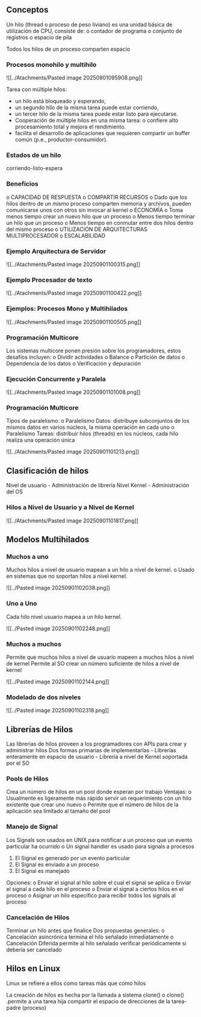 ## Conceptos

Un hilo (thread o proceso de peso liviano) es una unidad básica de utilización de CPU, consiste de: o contador de programa 
o conjunto de registros 
o espacio de pila

Todos los hilos de un proceso comparten espacio
### Procesos monohilo y multihilo

![[../Atachments/Pasted image 20250901095908.png]]

Tarea con múltiple hilos: 
- un hilo está bloqueado y esperando, 
- un segundo hilo de la misma tarea puede estar corriendo, 
- un tercer hilo de la misma tarea puede estar listo para ejecutarse. 
- Cooperación de múltiple hilos en una misma tarea: o confiere alto procesamiento total y mejora el rendimiento. 
- facilita el desarrollo de aplicaciones que requieren compartir un buffer común (p.e., productor-consumidor).

### Estados de un hilo

corriendo-listo-espera
### Beneficios

o CAPACIDAD DE RESPUESTA 
o COMPARTIR RECURSOS 
	o Dado que los hilos dentro de un mismo proceso comparten memoria y archivos, pueden comunicarse unos con otros sin invocar al kernel 
o ECONOMÍA 
	o Toma menos tiempo crear un nuevo hilo que un proceso 
	o Menos tiempo terminar un hilo que un proceso 
	o Menos tiempo en conmutar entre dos hilos dentro del mismo proceso 
o UTILIZACIÓN DE ARQUITECTURAS MULTIPROCESADOR 
o ESCALABILIDAD

### Ejemplo Arquitectura de Servidor

![[../Atachments/Pasted image 20250901100315.png]]

### Ejemplo Procesador de texto

![[../Atachments/Pasted image 20250901100422.png]]

### Ejemplos: Procesos Mono y Multihilados

![[../Atachments/Pasted image 20250901100505.png]]

### Programación Multicore

Los sistemas multicore ponen presión sobre los programadores, estos desafíos incluyen:
o Dividir actividades 
o Balance 
o Partición de datos 
o Dependencia de los datos 
o Verificación y depuración

### Ejecución Concurrente y Paralela

![[../Atachments/Pasted image 20250901101008.png]]

### Programación Multicore

Tipos de paralelismo:
	o Paralelismo Datos: distribuye subconjuntos de los mismos datos en varios núcleos, la misma operación en cada uno 
	o Paralelismo Tareas: distribuir hilos (threads) en los núcleos, cada hilo realiza una operación única

![[../Atachments/Pasted image 20250901101213.png]]

## Clasificación de hilos

Nivel de usuario
	- Administración de librería
Nivel Kernel
	- Administración del OS

### Hilos a Nivel de Usuario y a Nivel de Kernel

![[../Atachments/Pasted image 20250901101817.png]]

## Modelos Multihilados

### Muchos a uno

Muchos hilos a nivel de usuario mapean a un hilo a nivel de kernel. o Usado en sistemas que no soportan hilos a nivel kernel.

![[../Pasted image 20250901102038.png]]

### Uno a Uno

Cada hilo nivel usuario mapea a un hilo kernel.

![[../Pasted image 20250901102248.png]]

### Muchos a muchos

Permite que muchos hilos a nivel de usuario mapeen a muchos hilos a nivel de kernel 
Permite al SO crear un número suficiente de hilos a nivel de kernel 

![[../Pasted image 20250901102144.png]]

### Modelado de dos niveles

![[../Pasted image 20250901102318.png]]

## Librerías de Hilos

Las librerías de hilos proveen a los programadores con APIs para crear y administrar hilos 
Dos formas primarias de implementarlas 
	- Librerías enteramente en espacio de usuario 
	- Librería a nivel de Kernel soportada por el SO

### Pools de Hilos

Crea un número de hilos en un pool donde esperan por trabajo 
Ventajas: 
o Usualmente es ligeramente más rápido servir un requerimiento con un hilo existente que crear uno nuevo 
o Permite que el número de hilos de la aplicación sea limitado al tamaño del pool

### Manejo de Signal

Los Signals son usados en UNIX para notificar a un proceso que un evento particular ha ocurrido o Un signal handler es usado para signals a procesos 
1. El Signal es generado por un evento particular 
2. El Signal es enviado a un proceso 
3. El Signal es manejado 

Opciones: 
	o Enviar el signal al hilo sobre el cual el signal se aplica 
	o Enviar el signal a cada hilo en el proceso 
	o Enviar el signal a ciertos hilos en el proceso 
	o Asignar un hilo específico para recibir todos los signals al proceso

### Cancelación de Hilos

Terminar un hilo antes que finalice 
Dos propuestas generales: 
	o Cancelación asincrónica termina el hilo señalado inmediatamente 
	o Cancelación Diferida permite al hilo señalado verificar periódicamente si debería ser cancelado

## Hilos en Linux

Linux se refiere a ellos como tareas más que como hilos

La creación de hilos es hecha por la llamada a sistema clone() o clone() .permite a una tarea hija compartir el espacio de direcciones de la tarea-padre (proceso)